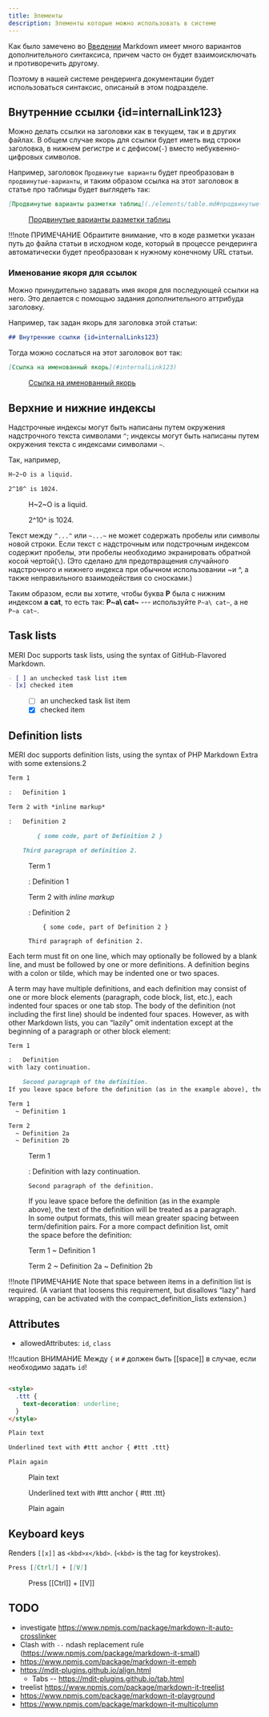 ```yaml
---
title: Элементы
description: Элементы которые можно использовать в системе
---
```


Как было замечено во [Введении](index.md#flavours) Markdown имеет много вариантов дополнительного синтаксиса, причем часто он будет взаимоисключать и противоречить другому.

Поэтому в нашей системе рендеринга документации будет использоваться синтаксис, описаный в этом подразделе.


## Внутренние ссылки {id=internalLink123}

Можно делать ссылки на заголовки как в текущем, так и в других файлах. В общем случае якорь для ссылки будет иметь вид строки заголовка, в нижнем регистре и с дефисом(`-`) вместо небуквенно-цифровых символов.

Например, заголовок `Продвинутые варианты` будет преобразован в `продвинутые-варианты`, и таким образом ссылка на этот заголовок в статье про таблицы будет выглядеть так:

```md
[Продвинутые варианты разметки таблиц](./elements/table.md#продвинутые-варианты)
```

<figure class="example"><div>

[Продвинутые варианты разметки таблиц](./elements/table.md#продвинутые-варианты)

</div></figure>


!!!note ПРИМЕЧАНИЕ
    Обраитите внимание, что в коде разметки указан путь до файла статьи в исходном коде, который в процессе рендеринга автоматически будет преобразован к нужному конечному URL статьи.

### Именование якоря для ссылок

Можно принудительно задавать имя якоря для последующей ссылки на него. Это делается с помощью задания дополнительного аттрибуда заголовку.

Например, так задан якорь для заголовка этой статьи:

```md
## Внутренние ссылки {id=internalLinks123}
```

Тогда можно сослаться на этот заголовок вот так:

```md
[Ссылка на именованный якорь](#internalLink123)
```

<figure class="example"><div>

[Ссылка на именованный якорь](#internalLink123)

</div></figure>

## Верхние и нижние индексы

Надстрочные индексы могут быть написаны путем окружения надстрочного текста символами `^`; индексы могут быть написаны путем окружения текста с индексами символами `~`.

Так, например,

```md
H~2~O is a liquid.

2^10^ is 1024.
```

<figure class="example"><div>

H~2~O is a liquid.

2^10^ is 1024.

</div></figure>


Текст между `^...^` или `~...~` не может содержать пробелы или символы новой строки.
Если текст с надстрочным или подстрочным индексом содержит пробелы, эти пробелы необходимо экранировать обратной косой чертой(`\`).
(Это сделано для предотвращения случайного надстрочного и нижнего индекса при обычном использовании ~и ^, а также неправильного взаимодействия со сносками.)

Таким образом, если вы хотите, чтобы буква **P** была с нижним индексом  **a cat**, то есть так:  **P~a\ cat~** --- используйте `P~a\ cat~`, а не `P~a cat~`.

## Task lists

MERI Doc supports task lists, using the syntax of GitHub-Flavored Markdown.

```md
- [ ] an unchecked task list item
- [x] checked item
```

<figure class="example"><div>

- [ ] an unchecked task list item
- [x] checked item
</div></figure>

## Definition lists

MERI doc supports definition lists, using the syntax of PHP Markdown Extra with some extensions.2

```md
Term 1

:   Definition 1

Term 2 with *inline markup*

:   Definition 2

        { some code, part of Definition 2 }

    Third paragraph of definition 2.
```

<figure class="example"><div>

Term 1

:   Definition 1

Term 2 with *inline markup*

:   Definition 2

        { some code, part of Definition 2 }

    Third paragraph of definition 2.

</div></figure>

Each term must fit on one line, which may optionally be followed by a blank line, and must be followed by one or more definitions. A definition begins with a colon or tilde, which may be indented one or two spaces.

A term may have multiple definitions, and each definition may consist of one or more block elements (paragraph, code block, list, etc.), each indented four spaces or one tab stop. The body of the definition (not including the first line) should be indented four spaces. However, as with other Markdown lists, you can “lazily” omit indentation except at the beginning of a paragraph or other block element:

```md
Term 1

:   Definition
with lazy continuation.

    Second paragraph of the definition.
If you leave space before the definition (as in the example above), the text of the definition will be treated as a paragraph. In some output formats, this will mean greater spacing between term/definition pairs. For a more compact definition list, omit the space before the definition:

Term 1
  ~ Definition 1

Term 2
  ~ Definition 2a
  ~ Definition 2b
```

<figure class="example"><div>

Term 1

:   Definition
with lazy continuation.

    Second paragraph of the definition.
If you leave space before the definition (as in the example above), the text of the definition will be treated as a paragraph. In some output formats, this will mean greater spacing between term/definition pairs. For a more compact definition list, omit the space before the definition:

Term 1
  ~ Definition 1

Term 2
  ~ Definition 2a
  ~ Definition 2b

</div></figure>

!!!note ПРИМЕЧАНИЕ
    Note that space between items in a definition list is required. (A variant that loosens this requirement, but disallows “lazy” hard wrapping, can be activated with the compact_definition_lists extension.)



## Attributes

* allowedAttributes: `id`, `class`

!!!caution ВНИМАНИЕ
    Между `{` и `#` должен быть [[space]] в случае, если необходимо задать `id`!
```md

<style>
  .ttt {
    text-decoration: underline;
  }
</style>

Plain text 

Underlined text with #ttt anchor { #ttt .ttt}

Plain again

```

<figure class="example"><div>

<style>
  .ttt {
    text-decoration: underline;
  }
</style>

Plain text 

Underlined text with #ttt anchor { #ttt .ttt}

Plain again

</div></figure>


## Keyboard keys

Renders `[[x]]` as `<kbd>x</kbd>`.
(`<kbd>` is the tag for keystrokes).

```md
Press [[Ctrl]] + [[V]]
```

<figure class="example"><div>

Press [[Ctrl]] + [[V]]

</div></figure>



## TODO
- investigate https://www.npmjs.com/package/markdown-it-auto-crosslinker
- Clash with `--` ndash replacement rule (https://www.npmjs.com/package/markdown-it-small)
- https://www.npmjs.com/package/markdown-it-emph
- https://mdit-plugins.github.io/align.html
    - Tabs -- https://mdit-plugins.github.io/tab.html
- treelist https://www.npmjs.com/package/markdown-it-treelist
- https://www.npmjs.com/package/markdown-it-playground
- https://www.npmjs.com/package/markdown-it-multicolumn

